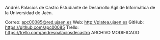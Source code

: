 Andrés Palacios de Castro
Estudiante de Desarrollo Ágil de Informática de la Universidad de Jaén.

Correo: apc00085@red.ujaen.es
Web: http://platea.ujaen.es
GitHub: https://github.com/apc00085
Trello: https://trello.com/andrespalaciosdecastro
ARCHIVO MODIFICADO
